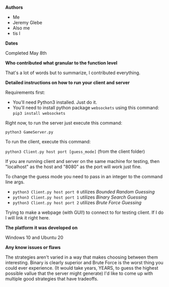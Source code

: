 **Authors**

* Me
* Jeremy Glebe
* Also me
* tis I

**Dates**

Completed May 8th

**Who contributed what granular to the function level**

That's a lot of words but to summarize, I contributed everything.

**Detailed instructions on how to run your client and server**

Requirements first:
* You'll need Python3 installed. Just do it.
* You'll need to install python package `websockets` using this command: `pip3 install websockets`

Right now, to run the server just execute this command:

`python3 GameServer.py`

To run the client, execute this command:

`python3 Client.py host port [guess_mode]` (from the client folder)

If you are running client and server on the same machine for testing, then "localhost" as the host and "8080" as the port will work just fine.

To change the guess mode you need to pass in an integer to the command line args.
* `python3 Client.py host port 0` utilizes *Bounded Random Guessing*
* `python3 Client.py host port 1` utilizes *Binary Search Guessing*
* `python3 Client.py host port 2` utilizes *Brute Force Guessing*

Trying to make a webpage (with GUI!) to connect to for testing client. If I do I will link it right here.

**The platform it was developed on**

Windows 10 and Ubuntu 20

**Any know issues or flaws**

The strategies aren't varied in a way that makes choosing between them interesting. Binary is clearly superior and Brute Force is the worst thing you could ever experience. (It would take years, YEARS, to guess the highest possible vallue that the server might generate) I'd like to come up with multiple good strategies that have tradeoffs.
